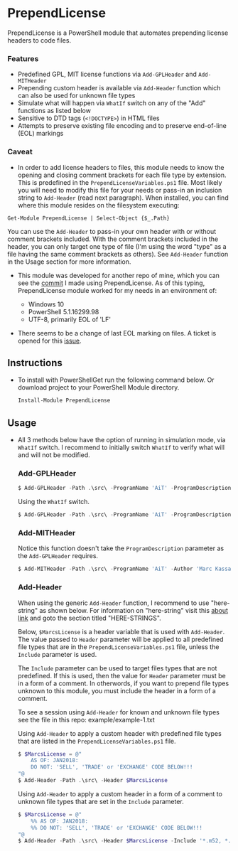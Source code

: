 # PrependLicense
PrependLicense is a PowerShell module that automates prepending license headers to code files. 

### Features
* Predefined GPL, MIT license functions via `Add-GPLHeader` and `Add-MITHeader`
* Prepending custom header is available via `Add-Header` function which can also be used for unknown file types
* Simulate what will happen via `WhatIf` switch on any of the "Add" functions as listed below
* Sensitive to DTD tags (`<!DOCTYPE>`) in HTML files
* Attempts to preserve existing file encoding and to preserve end-of-line (EOL) markings

### Caveat
* In order to add license headers to files, this module needs to know the opening and closing comment brackets for each file type by extension.  This is predefined in the `PrependLicenseVariables.ps1` file.  Most likely you will need to modify this file for your needs or pass-in an inclusion string to `Add-Header` (read next paragraph).  When installed, you can find where this module resides on the filesystem executing:
```
Get-Module PrependLicense | Select-Object {$_.Path}
```
  
   You can use the `Add-Header` to pass-in your own header with or without comment brackets included.  With the comment brackets included in the header, you can only target one type of file (I'm using the word "type" as a file having the same comment brackets as others).  See `Add-Header` function in the Usage section for more information.

* This module was developed for another repo of mine, which you can see the [commit](https://github.com/marckassay/AIT/commit/8505bfbf50137fc4ef238f311f818c4ab7a0354b) I made using PrependLicense.  As of this typing, PrependLicense module worked for my needs in an environment of: 
   - Windows 10
   - PowerShell 5.1.16299.98
   - UTF-8, primarily EOL of 'LF'

* There seems to be a change of last EOL marking on files.  A ticket is opened for this [issue](https://github.com/marckassay/PrependLicense/issues/1).



## Instructions
* To install with PowerShellGet run the following command below.  Or download project to your PowerShell Module directory.
    ```powershell
    Install-Module PrependLicense
    ```

## Usage
* All 3 methods below have the option of running in simulation mode, via `WhatIf` switch.  I recommend to initially switch `WhatIf` to verify what will and will not be modified.

   ### Add-GPLHeader
   ```powershell
   $ Add-GPLHeader -Path .\src\ -ProgramName 'AiT' -ProgramDescription 'Another Interval Timer' -Author 'Marc Kassay'
   ```

   Using the `WhatIf` switch.
   ```powershell
   $ Add-GPLHeader -Path .\src\ -ProgramName 'AiT' -ProgramDescription 'Another Interval Timer' -Author 'Marc Kassay' -WhatIf
   ```

   ### Add-MITHeader
   Notice this function doesn't take the `ProgramDescription` parameter as the `Add-GPLHeader` requires.
   ```powershell
   $ Add-MITHeader -Path .\src\ -ProgramName 'AiT' -Author 'Marc Kassay'
   ```

   ### Add-Header
   When using the generic `Add-Header` function, I recommend to use "here-string" as shown below.  For information on "here-string" visit this [about link](https://docs.microsoft.com/en-us/powershell/module/microsoft.powershell.core/about/about_quoting_rules?view=powershell-5.1) and goto the section titled "HERE-STRINGS".

   Below, `$MarcsLicense` is a header variable that is used with `Add-Header`.  The value passed to `Header` parameter will be applied to all predefined file types that are in the `PrependLicenseVariables.ps1` file, unless the `Include` parameter is used.
  
   The `Include` parameter can be used to target files types that are not predefined.  If this is used, then the value for `Header` parameter must be in a form of a comment.  In otherwords, if you want to prepend file types unknown to this module, you must include the header in a form of a comment.

   To see a session using `Add-Header` for known and unknown file types see the file in this repo: example/example-1.txt

   Using `Add-Header` to apply a custom header with predefined file types that are listed in the `PrependLicenseVariables.ps1` file.
   ```powershell
   $ $MarcsLicense = @"
       AS OF: JAN2018:
       DO NOT: 'SELL', 'TRADE' or 'EXCHANGE' CODE BELOW!!!
   "@
   $ Add-Header -Path .\src\ -Header $MarcsLicense
   ```

   Using `Add-Header` to apply a custom header in a form of a comment to unknown file types that are set in the `Include` parameter.
   ```powershell
   $ $MarcsLicense = @"
       %% AS OF: JAN2018:
       %% DO NOT: 'SELL', 'TRADE' or 'EXCHANGE' CODE BELOW!!!
   "@
   $ Add-Header -Path .\src\ -Header $MarcsLicense -Include '*.m52, *.m53'
   ```